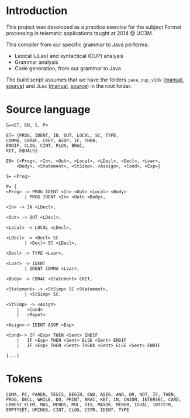 # Introduction

This project was developed as a practice exercise for the subject Format processing in telematic applications taught at 2014 @ UC3M.

This compiler from our specific grammar to Java performs:

* Lexical (JLex) and syntactical (CUP) analysis
* Grammar analysis
* Code generation, from our grammar to Java

The build script assumes that we have the folders `java_cup_v10k` ([manual](http://www.cs.princeton.edu/~appel/modern/java/CUP/manual.html), [source](http://pkgs.fedoraproject.org/repo/pkgs/java_cup/java_cup_v10k.tar.gz/8b11edfec13c590ea443d0f0ae0da479/java_cup_v10k.tar.gz)) and `JLex` ([manual](http://www.cs.princeton.edu/~appel/modern/java/JLex/current/manual.html), [source](https://www.cs.princeton.edu/~appel/modern/java/JLex/Archive/1.2.6/Main.java)) in the root folder.

# Source language

```
G=<ET, EN, S, P>

ET= {PROG, IDENT, IN, OUT, LOCAL, SC, TYPE,
COMMA, CBRAC, CKET, ASOP, IF, THEN,
ENDIF, CLOG, CINT, PLUS, BRAC,
KET, EQUALS}

EN= {<Prog>, <In>, <Out>, <Local>, <LDecl>, <Decl>, <Lvar>,
    <Body>, <Statement>, <StSimp>, <Assign>, <Cond>, <Exp>}

S= <Prog>

P= {
<Prog> -> PROG IDENT <In> <Out> <Local> <Body> 
       | PROG IDENT <In> <Out> <Body>,

<In> -> IN <LDecl>,

<Out> -> OUT <LDecl>,

<Local> -> LOCAL <LDecl>,

<LDecl> -> <Decl> SC
       | <Decl> SC <LDecl>,

<Decl> -> TYPE <Lvar>, 

<Lvar> -> IDENT
       | IDENT COMMA <Lvar>,
       
<Body> -> CBRAC <Statement> CKET,

<Statement> -> <StSimp> SC <Statement>,
       | <StSimp> SC,

<StSimp> -> <Asign>
	|   <Cond>
	|   <Repet>

<Asign>-> IDENT ASOP <Exp>

<Cond>-> IF <Exp> THEN <Sent> ENDIF 
    |   IF <Exp> THEN <Sent> ELSE <Sent> ENDIF 
    |   IF <Exp> THEN <Sent> THENX <Sent> ELSE <Sent> ENDIF 

[...]

```

# Tokens

```
COMA, PC, PAREN, TESIS, BEGIN, END, ASIG, AND, OR, NOT, IF, THEN, PROG, DECL, WHILE, DO, PRINT, BRAC, KET, IN, UNION, INTERSEC, CARD, LOWEST_ELEM, MAS, MENOS, MUL, DIV, MAYOR, MENOR, IGUAL, INT2STR, EMPTYSET, UMINUS, CINT, CLOG, CSTR, IDENT, TYPE

```
